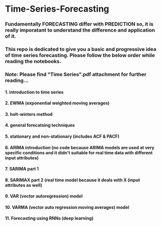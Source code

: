 # Time-Series-Forecasting
### Fundamentally FORECASTING differ with PREDICTION so, it is really imporatant to understand the difference and application of it.
### This repo is dedicated to give you a basic and progressive idea of time series forecasting. Please follow the below order while reading the notebooks.
### Note: Please find "Time Series".pdf attachment for further reading...
#### 1. introduction to time series 
#### 2. EWMA (exponential weighted moving averages)
#### 3. holt-winters method
#### 4. general forecatsing techniques
#### 5. stationary and non-stationary (includes ACF & PACF)
#### 6. ARIMA introduction (no code because ARIMA models are used at very specific conditions and it didn't suitable for real time data with different input attributes)
#### 7. SARIMA part 1
#### 8. SARIMAX part 2 (real time model because it deals with X (input attributes as well)
#### 9. VAR (vector autoregression) model
#### 10. VARMA (vector auto regression moving averages) model
#### 11. Forecasting using RNNs (deep learning)
